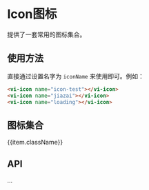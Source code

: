 # Icon图标

提供了一套常用的图标集合。

## 使用方法

直接通过设置名字为 ```iconName``` 来使用即可。例如：
``` html
<vi-icon name="icon-test"></vi-icon> 
<vi-icon name="jiazai"></vi-icon> 
<vi-icon name="loading"></vi-icon>
```
## 图标集合

<div class="vi-icon_box">
  <div class="vi-icon_item" v-for="(item, index) in iconList" :key="index" @click="onCopy(item)">
    <div class="vi-icon_item-content">
      <vi-icon :name="item.className" size="30"></vi-icon>
      <p class="vi-icon_text">{{item.className}}</p>
    </div>
  </div>
</div>

## API
...

<script>
export default {
  data() {
    return {
      iconList: [
        {
          className: 'checked'
        },
        {
          className: 'warning'
        },
        {
          className: 'error'
        },
        {
          className: 'info'
        },
        {
          className: 'close'
        },
      ]
    }
  },
  methods: {
    onCopy(item) {
      let textarea = document.createElement('textarea')
      textarea.innerHTML = `<vi-icon name="${item.className}"></vi-icon>`
      document.body.appendChild(textarea)
      textarea.select()
      document.execCommand("copy")
      this.$message({
        content: '复制成功',
      })
      document.body.removeChild(textarea)
    }
  }
}
</script>
